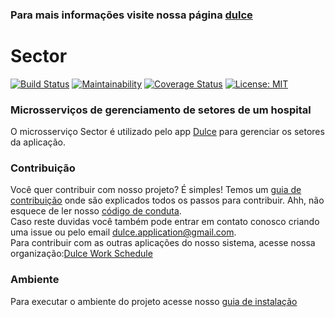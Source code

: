 ### Para mais informações visite nossa página [dulce](https://fga-gpp-mds.github.io/2018.1-Dulce_App/index.html)
# Sector

[![Build Status](https://travis-ci.org/Dulce-Work-Schedule/2018.1-Dulce_Sector.svg?branch=master)](https://travis-ci.org/Dulce-Work-Schedule/2018.1-Dulce_Sector)
[![Maintainability](https://api.codeclimate.com/v1/badges/e5176d0dc9afe430eece/maintainability)](https://codeclimate.com/github/Dulce-Work-Schedule/2018.1-Dulce_Sector/maintainability)
[![Coverage Status](https://coveralls.io/repos/github/Dulce-Work-Schedule/2018.1-Dulce_Sector/badge.svg?branch=)](https://coveralls.io/github/Dulce-Work-Schedule/2018.1-Dulce_Sector?branch=)
[![License: MIT](https://img.shields.io/badge/License-MIT-yellow.svg)](https://opensource.org/licenses/MIT)

### Microsserviços de gerenciamento de setores de um hospital

O microsserviço Sector é utilizado pelo app [Dulce](https://dulce-work-schedule.github.io/2018.1-Dulce_App/) para gerenciar os setores da aplicação.

### Contribuição
Você quer contribuir com nosso projeto? É simples! Temos um [guia de contribuição](CONTRIBUTING.md) onde são explicados todos os passos para contribuir. Ahh, não esquece de ler nosso [código de conduta](CODE_OF_CONDUCT.md).   
Caso reste duvidas você também pode entrar em contato conosco criando uma issue ou pelo email dulce.application@gmail.com.  
Para contribuir com as outras aplicações do nosso sistema, acesse nossa organização:[Dulce Work Schedule](https://github.com/Dulce-Work-Schedule)

### Ambiente

Para executar o ambiente do projeto acesse nosso [guia de instalação](guia_de_instalacao.md)
